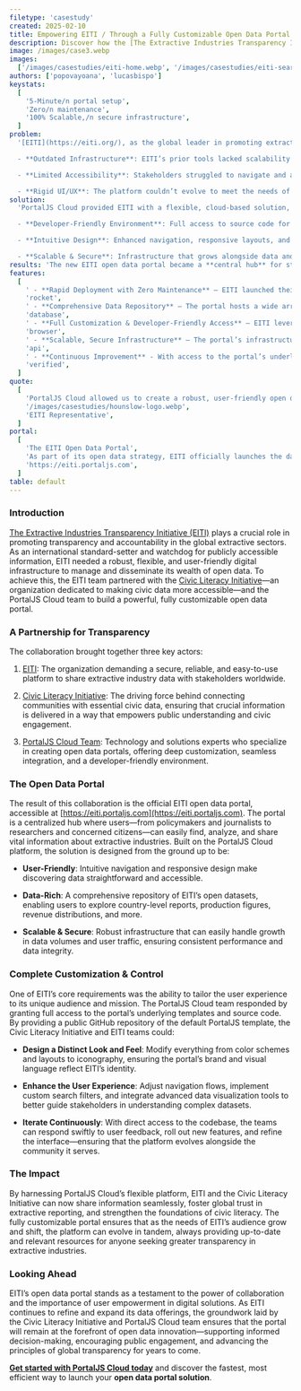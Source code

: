 ```yaml
---
filetype: 'casestudy'
created: 2025-02-10
title: Empowering EITI / Through a Fully Customizable Open Data Portal in Minutes
description: Discover how the [The Extractive Industries Transparency Initiative (EITI)](https://eiti.org/) partnered with the [Civic Literacy Initiative](https://civicliteraci.es/) and PortalJS Cloud to create a fully customizable open data portal. Access in-depth, reliable datasets on extractive industries worldwide, explore intuitive data visualizations, and enjoy a responsive, user-friendly experience.
image: /images/case3.webp
images:
  ['/images/casestudies/eiti-home.webp', '/images/casestudies/eiti-search.webp']
authors: ['popovayoana', 'lucasbispo']
keystats:
  [
    '5-Minute/n portal setup',
    'Zero/n maintenance',
    '100% Scalable,/n secure infrastructure',
  ]
problem:
  '[EITI](https://eiti.org/), as the global leader in promoting extractive industry transparency, required a robust, scalable, and **customizable digital platform**. Their goal was to consolidate vast datasets into an easy-to-navigate, user-friendly portal while ensuring seamless **data dissemination** to policymakers, journalists, and the public. Additionally, they needed full control over design and functionality without a dedicated IT team. Some of their challenges included:

  - **Outdated Infrastructure**: EITI’s prior tools lacked scalability and customization.

  - **Limited Accessibility**: Stakeholders struggled to navigate and analyze complex datasets.

  - **Rigid UI/UX**: The platform couldn’t evolve to meet the needs of a diverse global audience.'
solution:
  'PortalJS Cloud provided EITI with a flexible, cloud-based solution, enabling the creation of a centralized open data portal **in minutes**. With its full access to the underlying source code, EITI can easily tailor the platform’s UI/UX, ensuring continuous improvements and a seamless path toward greater transparency, accountability, and civic engagement.

  - **Developer-Friendly Environment**: Full access to source code for seamless iteration.

  - **Intuitive Design**: Enhanced navigation, responsive layouts, and data visualization tools.

  - **Scalable & Secure**: Infrastructure that grows alongside data and user demands.'
results: 'The new EITI open data portal became a **central hub** for stakeholders to access detailed reports, visualize extractive industry data, and explore global datasets effortlessly. The scalable infrastructure and rapid deployment empowered EITI to focus on their mission of transparency without being burdened by IT complexities.'
features:
  [
    ' - **Rapid Deployment with Zero Maintenance** – EITI launched their fully functional open data portal in less than a day using PortalJS Cloud. The platform eliminates the need for manual IT setup and ongoing maintenance, freeing up resources to focus on critical tasks.',
    'rocket',
    ' - **Comprehensive Data Repository** – The portal hosts a wide array of open datasets, including country-level reports, production figures, and revenue distributions. This makes it a one-stop shop for anyone seeking reliable extractive industry data.',
    'database',
    ' - **Full Customization & Developer-Friendly Access** – EITI leveraged the platform’s **public GitHub repository**, tailoring the portal to align with their branding and mission. They redesigned the UI/UX, integrated advanced data visualizations, and implemented features like **custom search filters** for better data discovery.',
    'browser',
    ' - **Scalable, Secure Infrastructure** – The portal’s infrastructure supports large data volumes and high user traffic without compromising on performance or data security, ensuring reliable access at all times.',
    'api',
    ' - **Continuous Improvement** - With access to the portal’s underlying source code, EITI continuously evolves their platform by responding to user feedback, adding new features, and refining the user experience.',
    'verified',
  ]
quote:
  [
    'PortalJS Cloud allowed us to create a robust, user-friendly open data portal that meets our transparency goals while being adaptable to our evolving needs.',
    '/images/casestudies/hounslow-logo.webp',
    'EITI Representative',
  ]
portal:
  [
    'The EITI Open Data Portal',
    'As part of its open data strategy, EITI officially launches the data portal built on PortalJS with consulting by Datopian.',
    'https://eiti.portaljs.com',
  ]
table: default
---
```


### Introduction

[The Extractive Industries Transparency Initiative (EITI)](https://eiti.org/) plays a crucial role in promoting transparency and accountability in the global extractive sectors. As an international standard-setter and watchdog for publicly accessible information, EITI needed a robust, flexible, and user-friendly digital infrastructure to manage and disseminate its wealth of open data. To achieve this, the EITI team partnered with the [Civic Literacy Initiative](https://civicliteraci.es/)—an organization dedicated to making civic data more accessible—and the PortalJS Cloud team to build a powerful, fully customizable open data portal.

### A Partnership for Transparency

The collaboration brought together three key actors:

1. [EITI](https://eiti.org/): The organization demanding a secure, reliable, and easy-to-use platform to share extractive industry data with stakeholders worldwide.

2. [Civic Literacy Initiative](https://civicliteraci.es/): The driving force behind connecting communities with essential civic data, ensuring that crucial information is delivered in a way that empowers public understanding and civic engagement.

3. [PortalJS Cloud Team](https://portaljs.com): Technology and solutions experts who specialize in creating open data portals, offering deep customization, seamless integration, and a developer-friendly environment.

### The Open Data Portal

The result of this collaboration is the official EITI open data portal, accessible at [https://eiti.portaljs.com](https://eiti.portaljs.com). The portal is a centralized hub where users—from policymakers and journalists to researchers and concerned citizens—can easily find, analyze, and share vital information about extractive industries. Built on the PortalJS Cloud platform, the solution is designed from the ground up to be:

- **User-Friendly**: Intuitive navigation and responsive design make discovering data straightforward and accessible.

- **Data-Rich**: A comprehensive repository of EITI’s open datasets, enabling users to explore country-level reports, production figures, revenue distributions, and more.

- **Scalable & Secure**: Robust infrastructure that can easily handle growth in data volumes and user traffic, ensuring consistent performance and data integrity.

### Complete Customization & Control

One of EITI’s core requirements was the ability to tailor the user experience to its unique audience and mission. The PortalJS Cloud team responded by granting full access to the portal’s underlying templates and source code. By providing a public GitHub repository of the default PortalJS template, the Civic Literacy Initiative and EITI teams could:

- **Design a Distinct Look and Feel**: Modify everything from color schemes and layouts to iconography, ensuring the portal’s brand and visual language reflect EITI’s identity.

- **Enhance the User Experience**: Adjust navigation flows, implement custom search filters, and integrate advanced data visualization tools to better guide stakeholders in understanding complex datasets.

- **Iterate Continuously**: With direct access to the codebase, the teams can respond swiftly to user feedback, roll out new features, and refine the interface—ensuring that the platform evolves alongside the community it serves.

### The Impact

By harnessing PortalJS Cloud’s flexible platform, EITI and the Civic Literacy Initiative can now share information seamlessly, foster global trust in extractive reporting, and strengthen the foundations of civic literacy. The fully customizable portal ensures that as the needs of EITI’s audience grow and shift, the platform can evolve in tandem, always providing up-to-date and relevant resources for anyone seeking greater transparency in extractive industries.

### Looking Ahead

EITI’s open data portal stands as a testament to the power of collaboration and the importance of user empowerment in digital solutions. As EITI continues to refine and expand its data offerings, the groundwork laid by the Civic Literacy Initiative and PortalJS Cloud team ensures that the portal will remain at the forefront of open data innovation—supporting informed decision-making, encouraging public engagement, and advancing the principles of global transparency for years to come.

**[Get started with PortalJS Cloud today](https://cloud.portaljs.com)** and discover the fastest, most efficient way to launch your **open data portal solution**.
